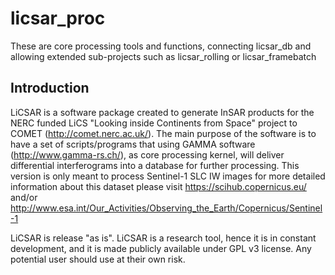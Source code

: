 # licsar_proc

These are core processing tools and functions, connecting licsar_db and allowing extended sub-projects such as licsar_rolling or licsar_framebatch

## Introduction
LiCSAR is a software package created to generate InSAR products for the NERC funded LiCS "Looking inside Continents from Space" project to COMET (http://comet.nerc.ac.uk/). The main purpose of the software is to have a set of scripts/programs that using GAMMA software (http://www.gamma-rs.ch/), as core processing kernel, will deliver differential interferograms into a database for further processing. This version is only meant to process Sentinel-1 SLC IW images for more detailed information about this dataset please visit https://scihub.copernicus.eu/ and/or http://www.esa.int/Our_Activities/Observing_the_Earth/Copernicus/Sentinel-1

LiCSAR is release "as is". LiCSAR is a research tool, hence it is in constant development, and it is made publicly available under GPL v3 license. Any potential user should use at their own risk.

